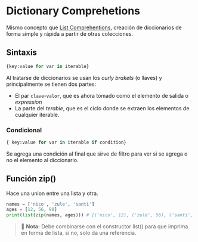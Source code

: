 # Dictionary Comprehetions

Mismo concepto que [List Comprehentions](List%20Comprehention.md), creación de diccionarios de forma simple y rápida a partir de otras colecciones.

## Sintaxis

```python
{key:value for var in iterable}
```

Al tratarse de diccionarios se usan los *curly brakets* (o llaves) y principalmente se tienen dos partes:

- El par `clave`-`valor`, que es ahora tomado como el elemento de salida o *expression*
- La parte del *terable*, que es el ciclo donde se extraen los elementos de cualquier iterable.

### Condicional

```python
{ key:value for var in iterable if condition}
```

Se agrega una condición al final que sirve de filtro para ver si se agrega o no el elemento al diccionario.

## Función zip()

Hace una union entre una lista y otra.

```python
names = ['nico', 'zule', 'santi']
ages = [12, 56, 98]
print(list(zip(names, ages))) # [('nico', 12), ('zule', 56), ('santi', 98)]
```

> 📝 **Nota:** Debe combinarse con el constructor list() para que imprima en forma de lista, si no, solo da una referencia.
